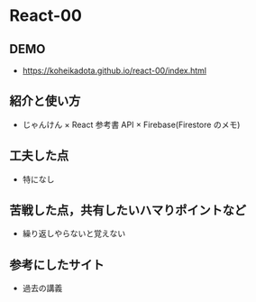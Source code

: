 # React-00

## DEMO

- https://koheikadota.github.io/react-00/index.html

## 紹介と使い方

- じゃんけん × React 参考書 API × Firebase(Firestore のメモ)

## 工夫した点

- 特になし

## 苦戦した点，共有したいハマりポイントなど

- 繰り返しやらないと覚えない

## 参考にしたサイト

- 過去の講義

